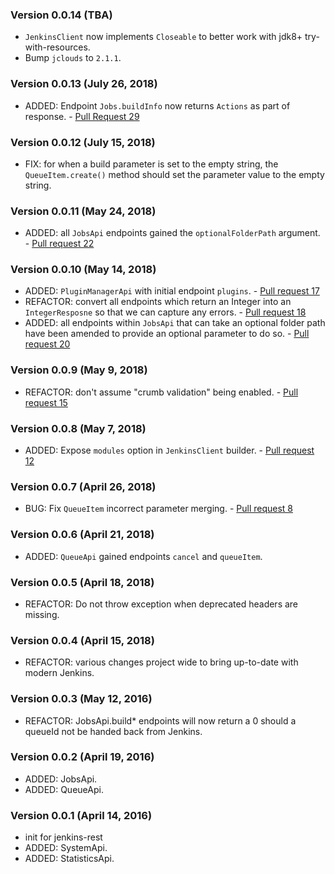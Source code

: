 ### Version 0.0.14 (TBA)
* `JenkinsClient` now implements `Closeable` to better work with jdk8+ try-with-resources.
* Bump `jclouds` to `2.1.1`.

### Version 0.0.13 (July 26, 2018)
* ADDED: Endpoint `Jobs.buildInfo` now returns `Actions` as part of response. - [Pull Request 29](https://github.com/cdancy/jenkins-rest/pull/29)

### Version 0.0.12 (July 15, 2018)
* FIX: for when a build parameter is set to the empty string, the `QueueItem.create()` method should set the parameter value to the empty string.

### Version 0.0.11 (May 24, 2018)
* ADDED: all `JobsApi` endpoints gained the `optionalFolderPath` argument. - [Pull request 22](https://github.com/cdancy/jenkins-rest/pull/22)

### Version 0.0.10 (May 14, 2018)
* ADDED: `PluginManagerApi` with initial endpoint `plugins`. - [Pull request 17](https://github.com/cdancy/jenkins-rest/pull/17)
* REFACTOR: convert all endpoints which return an Integer into an `IntegerResposne` so that we can capture any errors. - [Pull request 18](https://github.com/cdancy/jenkins-rest/pull/18)
* ADDED: all endpoints within `JobsApi` that can take an optional folder path have been amended to provide an optional parameter to do so. - [Pull request 20](https://github.com/cdancy/jenkins-rest/pull/20)

### Version 0.0.9 (May 9, 2018)
* REFACTOR: don't assume "crumb validation" being enabled. - [Pull request 15](https://github.com/cdancy/jenkins-rest/pull/15)

### Version 0.0.8 (May 7, 2018)
* ADDED: Expose `modules` option in `JenkinsClient` builder. - [Pull request 12](https://github.com/cdancy/jenkins-rest/pull/12)

### Version 0.0.7 (April 26, 2018)
* BUG: Fix `QueueItem` incorrect parameter merging. - [Pull request 8](https://github.com/cdancy/jenkins-rest/pull/8)

### Version 0.0.6 (April 21, 2018)
* ADDED: `QueueApi` gained endpoints `cancel` and `queueItem`.

### Version 0.0.5 (April 18, 2018)
* REFACTOR: Do not throw exception when deprecated headers are missing.

### Version 0.0.4 (April 15, 2018)
* REFACTOR: various changes project wide to bring up-to-date with modern Jenkins.

### Version 0.0.3 (May 12, 2016)
* REFACTOR: JobsApi.build* endpoints will now return a 0 should a queueId not be handed back from Jenkins.

### Version 0.0.2 (April 19, 2016)
* ADDED: JobsApi.
* ADDED: QueueApi.

### Version 0.0.1 (April 14, 2016)
* init for jenkins-rest
* ADDED: SystemApi.
* ADDED: StatisticsApi.
